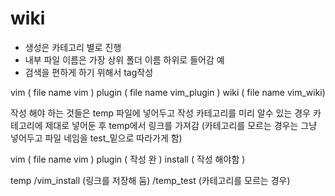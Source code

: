 # wiki

* 생성은 카테고리 별로 진행 
* 내부 파일 이름은 가장 상위 폴더 이름 하위로 들어감 예 
* 검색을 편하게 하기 위해서 tag작성 

vim \( file name vim \) plugin \( file name vim\_plugin \) wiki \( file name vim\_wiki\)

작성 해야 하는 것들은 temp 파일에 넣어두고 작성 카테고리를 미리 알수 있는 경우 카테고리에 제대로 넣어둔 후 temp에서 링크를 가져감 \(카테고리를 모르는 경우는 그냥 넣어두고 파일 네임을 test\_밑으로 따라가게 함\)

vim \( file name vim \) plugin \( 작성 완 \) install \( 작성 해야함 \)

temp /vim\_install \(링크를 저장해 둠\) /temp\_test \(카테고리를 모르는 경우\)

